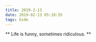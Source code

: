 ```yaml
---
title: 2019-2-13 
date: 2019-02-13 05:18:55
tags: hide
---
```

** Life is funny, sometimes ridiculous. **